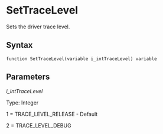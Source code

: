 # SetTraceLevel

Sets the driver trace level.

## Syntax

```
function SetTraceLevel(variable i_intTraceLevel) variable
```

## **Parameters**

_i\_intTraceLevel_

Type: Integer

1 = TRACE\_LEVEL\_RELEASE - Default

2 = TRACE\_LEVEL\_DEBUG
